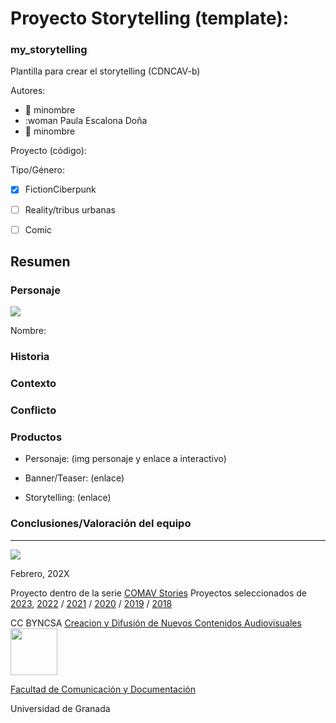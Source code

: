 
# Proyecto Storytelling (template): 
### my_storytelling
Plantilla para crear el storytelling (CDNCAV-b)

Autores:  
<!---
Incluir lista de personas del grupo 
Se puede añadir enlace a página personal de github o lo que se quiera...(optativo)
-->

- :man: minombre
- :woman Paula Escalona Doña 
- :woman: minombre 


Proyecto (código): 

Tipo/Género:  
- [x] FictionCiberpunk  
- [ ] Reality/tribus urbanas  
- [ ] Comic



## Resumen


### Personaje

![](img-nobody.png)

Nombre: 


### Historia


### Contexto


### Conflicto 



### Productos

- Personaje: (img personaje y enlace a interactivo) 


- Banner/Teaser:  (enlace) 


- Storytelling: (enlace) 




### Conclusiones/Valoración del equipo

------
![](https://upload.wikimedia.org/wikipedia/commons/thumb/6/62/CC-BY-SA-Andere_Wikis_%28v%29.svg/200px-CC-BY-SA-Andere_Wikis_%28v%29.svg.png)




<!---
Lista completa de emojis de markDown - https://gist.github.com/rxaviers/7360908) 
-->



Febrero, 202X

Proyecto dentro de la serie [COMAV Stories](https://github.com/mgea/storytelling/blob/master/What_is_a_digital_storytelling.md) 
Proyectos seleccionados de [2023](https://github.com/mgea/storytelling/tree/master/2023), [2022](https://github.com/mgea/storytelling/blob/master/2022/readme.md) / [2021](https://github.com/mgea/storytelling/blob/master/2021/readme.md) / [2020](https://github.com/mgea/storytelling/blob/master/2020/readme.md)  / 
[2019](https://github.com/mgea/storytelling/blob/master/2019/readme.md) / [2018](https://github.com/mgea/storytelling/blob/master/2018/readme.md) 

CC BYNCSA  [Creacion y Difusión de Nuevos Contenidos Audiovisuales](http://utopolis.ugr.es/medialab)
<img src="https://mirrors.creativecommons.org/presskit/buttons/88x31/png/by-nc-sa.png"  width="75" > 

[Facultad de Comunicación y Documentación](http://fcd.ugr.es)

Universidad de Granada
